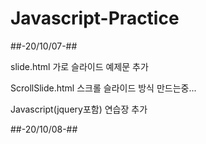 # Javascript-Practice
##-20/10/07-##

slide.html
가로 슬라이드 예제문 추가

ScrollSlide.html
스크롤 슬라이드 방식 만드는중...


Javascript(jquery포함) 연습장 추가

##-20/10/08-##
